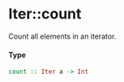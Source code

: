 # Iter::count

Count all elements in an iterator.

#### Type
```haskell
count :: Iter a -> Int
```

